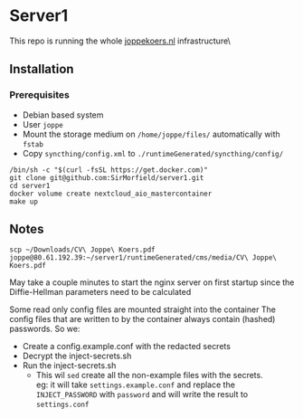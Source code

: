 # Server1
This repo is running the whole [joppekoers.nl](https://joppekoers.nl) infrastructure\

## Installation

### Prerequisites
- Debian based system
- User `joppe`
- Mount the storage medium on `/home/joppe/files/` automatically with `fstab`
- Copy `syncthing/config.xml` to `./runtimeGenerated/syncthing/config/`

```shell
/bin/sh -c "$(curl -fsSL https://get.docker.com)"
git clone git@github.com:SirMorfield/server1.git
cd server1
docker volume create nextcloud_aio_mastercontainer
make up
```

## Notes
```shell
scp ~/Downloads/CV\ Joppe\ Koers.pdf joppe@80.61.192.39:~/server1/runtimeGenerated/cms/media/CV\ Joppe\ Koers.pdf
```
May take a couple minutes to start the nginx server on first startup since the Diffie-Hellman parameters need to be calculated


Some read only config files are mounted straight into the container
The config files that are written to by the container always contain (hashed) passwords. So we:
- Create a config.example.conf with the redacted secrets
- Decrypt the inject-secrets.sh
- Run the inject-secrets.sh
	- This wil `sed` create all the non-example files with the secrets.\
	  eg: it will take `settings.example.conf` and replace the `INJECT_PASSWORD` with `password` and will write the result to `settings.conf`
